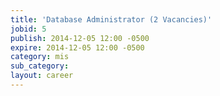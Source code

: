 ```yaml
---
title: 'Database Administrator (2 Vacancies)'
jobid: 5
publish: 2014-12-05 12:00 -0500
expire: 2014-12-05 12:00 -0500
category: mis
sub_category: 
layout: career
---
```

